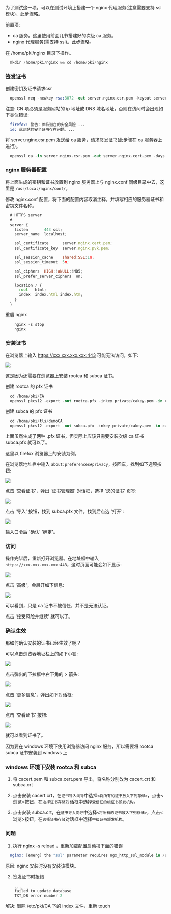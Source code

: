 
为了测试这一项，可以在测试环境上搭建一个 nginx 代理服务(注意需要支持 ssl 模块)，此步骤略。

前置项:
- ca 服务。这里使用前面几节搭建好的次级 ca 服务。
- nginx 代理服务(需支持 ssl)。此步骤略。

在 /home/pki/nginx 目录下操作。

```s
  mkdir /home/pki/nginx && cd /home/pki/nginx
```

### 签发证书

创建密钥及证书请求csr
```s
  openssl req -newkey rsa:3072 -out server.nginx.csr.pem -keyout server.nginx.pvk.pem -nodes -subj "/C=CN/ST=ShangHai/L=Auto/O=Company/OU=Nginx/CN=ServerNginxCert/CN=192.168.43.40"
```
注意: CN 项必须是服务网站的 ip 地址或 DNS 域名地址，否则在访问时会出现如下类似错误:
```s
  firefox: 警告：面临潜在的安全风险 ...
  ie: 此网站的安全证书存在问题。...
```

将 server.nginx.csr.pem 发送给 ca 服务，请求签发证书(此步骤在 ca 服务器上进行)。
```s
  openssl ca -in server.nginx.csr.pem -out server.nginx.cert.pem -days 3650
```

### nginx 服务器配置

将上面生成的密钥和证书放置到 nginx 服务器上与 nginx.conf 同级目录中去，这里是 `/usr/local/nginx/conf/`。

修改 nginx.conf 配置，将下面的配置内容取消注释，并填写相应的服务器证书和密钥文件名称。
```js
  # HTTPS server
  #
  server {
    listen       443 ssl;
    server_name  localhost;

    ssl_certificate      server.nginx.cert.pem;
    ssl_certificate_key  server.nginx.pvk.pem;

    ssl_session_cache    shared:SSL:1m;
    ssl_session_timeout  5m;

    ssl_ciphers  HIGH:!aNULL:!MD5;
    ssl_prefer_server_ciphers  on;

    location / {
      root   html;
      index  index.html index.htm;
    }
  }
```

重启 nginx 
```s
	nginx -s stop
	nginx
```

### 安装证书

在浏览器上输入 https://xxx.xxx.xxx.xxx:443 可能无法访问，如下:

![](img/firefox-0.png)

这是因为还需要在浏览器上安装 rootca 和 subca 证书。

创建 rootca 的 pfx 证书
```s
  cd /home/pki/CA
  openssl pkcs12 -export -out rootca.pfx -inkey private/cakey.pem -in cacert.pem
```

创建 subca 的 pfx 证书
```s
  cd /home/pki/tls/demoCA
  openssl pkcs12 -export -out subca.pfx -inkey private/cakey.pem -in cacert.pem
```

上面虽然生成了两种 .pfx 证书，但实际上应该只需要安装次级 ca 证书 subca.pfx 就可以了。

这里以 firefox 浏览器上的安装为例。

在浏览器地址栏中输入 `about:preferences#privacy`，按回车，找到如下选项按钮:

![](img/firefox-1.png)

点击 '查看证书'，弹出 '证书管理器' 对话框，选择 '您的证书' 页签:

![](img/firefox-2.png)

点击 '导入' 按钮，找到 subca.pfx 文件。找到后点选 '打开':

![](img/firefox-3.png)

输入口令后 '确认' '确定'。

### 访问

操作完毕后，重新打开浏览器。在地址框中输入 `https://xxx.xxx.xxx.xxx:443`，这时页面可能会如下显示:

![](img/firefox-4.png)

点击 '高级'，会展开如下信息:

![](img/firefox-5.png)

可以看到，只是 ca 证书不被信任，并不是无法认证。

点击 '接受风险并继续' 就可以了。


### 确认生效

那如何确认安装的证书已经生效了呢？

可以点击浏览器地址栏上的如下小锁:

![](img/firefox-6.png)

点击弹出的下拉框中右下角的 > 箭头:

![](img/firefox-7.png)

点击 '更多信息'，弹出如下对话框:

![](img/firefox-8.png)

点击 '查看证书' 按钮:

![](img/firefox-9.png)

就可以看到证书了。

因为要在 windows 环境下使用浏览器访问 nginx 服务，所以需要将 rootca subca 证书安装到 windows 上

### windows 环境下安装 rootca 和 subca

1. 将 cacert.pem 和 subca.cert.pem 导出，将名称分别改为 cacert.crt 和 subca.crt

2. 点击安装 cacert.crt，在`证书导入向导`中选择`<将所有的证书放入下列存储>`，点击<浏览>按钮，在`选择证书存储`对话框中选择`受信任的根证书颁发机构`。

3. 点击安装 subca.crt，在`证书导入向导`中选择`<将所有的证书放入下列存储>`，点击<浏览>按钮，在`选择证书存储`对话框中选择`中级证书颁发机构`。

### 问题

1. 执行 nginx -s reload ，重新加载配置启动报下面的错误

```s
  nginx: [emerg] the "ssl" parameter requires ngx_http_ssl_module in /usr/local/nginx/conf/nginx.conf:99
```
原因: nginx 安装时没有安装该模块。

2. 签发证书时报错

```s
	...
	failed to update database
	TXT_DB error number 2
```

解决: 删除 /etc/pki/CA 下的 index 文件，重新 touch
